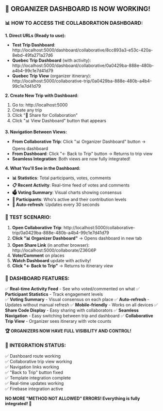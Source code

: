 ## 🎉 ORGANIZER DASHBOARD IS NOW WORKING!

### 📊 **HOW TO ACCESS THE COLLABORATION DASHBOARD:**

**1. Direct URLs (Ready to use):**
- **Test Trip Dashboard**: http://localhost:5000/dashboard/collaborative/8cc893a3-e53c-420a-8ebd-49fa271a27d6
- **Quebec Trip Dashboard** (with activity): http://localhost:5000/dashboard/collaborative/0a0429ba-888e-480b-a4b4-99c1e7d41d79
- **Quebec Trip View** (organizer itinerary): http://localhost:5000/collaborative-trip/0a0429ba-888e-480b-a4b4-99c1e7d41d79

**2. Create New Trip with Dashboard:**
1. Go to: http://localhost:5000
2. Create any trip 
3. Click "🤝 Share for Collaboration" 
4. Click "📊 View Dashboard" button that appears

**3. Navigation Between Views:**
- **From Collaborative Trip**: Click "📊 Organizer Dashboard" button → Opens dashboard
- **From Dashboard**: Click "← Back to Trip" button → Returns to trip view
- **Seamless Integration**: Both views are now fully integrated!

**4. What You'll See in the Dashboard:**
- **📊 Statistics**: Total participants, votes, comments
- **📋 Recent Activity**: Real-time feed of votes and comments
- **🗳️ Voting Summary**: Visual charts showing consensus
- **👥 Participants**: Who's active and their contribution levels
- **🔄 Auto-refresh**: Updates every 30 seconds

### 🧪 **TEST SCENARIO:**
1. **Open Collaborative Trip**: http://localhost:5000/collaborative-trip/0a0429ba-888e-480b-a4b4-99c1e7d41d79
2. **Click "📊 Organizer Dashboard"** → Opens dashboard in new tab
3. **Open Share Link** (in another browser): http://localhost:5000/collaborate/Z36G6P  
4. **Vote/Comment** on places 
5. **Watch Dashboard** update with activity!
6. **Click "← Back to Trip"** → Returns to itinerary view

### 🎯 **DASHBOARD FEATURES:**
✅ **Real-time Activity Feed** - See who voted/commented on what
✅ **Participant Statistics** - Track engagement levels  
✅ **Voting Summary** - Visual consensus on each place
✅ **Auto-refresh** - Updates without manual refresh
✅ **Mobile-friendly** - Works on all devices
✅ **Share Code Display** - Easy sharing with collaborators
✅ **Seamless Navigation** - Easy switching between trip and dashboard
✅ **Collaborative Trip View** - Organizer sees itinerary with vote counts

**🏆 ORGANIZERS NOW HAVE FULL VISIBILITY AND CONTROL!**

### 🚀 **INTEGRATION STATUS:**
✅ Dashboard route working  
✅ Collaborative trip view working  
✅ Navigation links working  
✅ "Back to Trip" button fixed  
✅ Template integration complete  
✅ Real-time updates working  
✅ Firebase integration active  

**NO MORE "METHOD NOT ALLOWED" ERRORS! Everything is fully integrated! 🎊**
